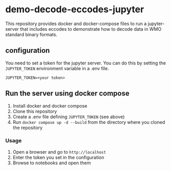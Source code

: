 # demo-decode-eccodes-jupyter

This repository provides docker and docker-compose files to run a jupyter-server that includes eccodes to demonstrate how to decode data in WMO standard binary formats.

## configuration

You need to set a token for the jupyter server. You can do this by setting the `JUPYTER_TOKEN` environment variable in a .env file.

```
JUPYTER_TOKEN=<your token>
```

## Run the server using docker compose

1. Install docker and docker compose
2. Clone this repository
3. Create a .env file defining `JUPYTER_TOKEN` (see above)
4. Run `docker compose up -d --build` from the directory where you cloned the repository

### Usage

1. Open a browser and go to `http://localhost`
2. Enter the token you set in the configuration
3. Browse to notebooks and open them
